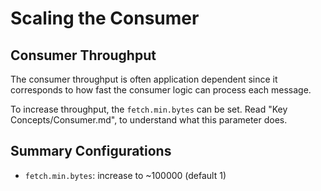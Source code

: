 # Scaling the Consumer

## Consumer Throughput

The consumer throughput is often application dependent since it corresponds to how fast the consumer logic can process each message. 

To increase throughput, the `fetch.min.bytes` can be set. Read "Key Concepts/Consumer.md", to understand what this parameter does.


## Summary Configurations

-   `fetch.min.bytes`: increase to ~100000 (default 1)